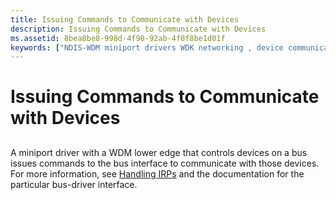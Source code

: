 ```yaml
---
title: Issuing Commands to Communicate with Devices
description: Issuing Commands to Communicate with Devices
ms.assetid: 8bea8be8-998d-4f90-92ab-4f0f8be1d01f
keywords: ["NDIS-WDM miniport drivers WDK networking , device communication", "lower edge of NDIS miniport drivers WDK networking , device communication", "WDM lower edge WDK networking , device communication"]
---
```


# Issuing Commands to Communicate with Devices


## <a href="" id="ddk-issuing-commands-to-communicate-with-devices-ng"></a>


A miniport driver with a WDM lower edge that controls devices on a bus issues commands to the bus interface to communicate with those devices. For more information, see [Handling IRPs](https://msdn.microsoft.com/library/windows/hardware/ff546847) and the documentation for the particular bus-driver interface.

 

 





